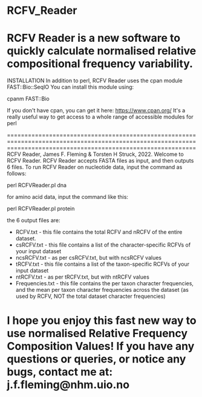 # RCFV_Reader
RCFV Reader is a new software to quickly calculate normalised relative compositional frequency variability.
==================================================================================================================================================================
INSTALLATION
In addition to perl, RCFV Reader uses the cpan module FAST::Bio::SeqIO
You can install this module using:

cpanm FAST::Bio

If you don't have cpan, you can get it here:
https://www.cpan.org/
It's a really useful way to get access to a whole range of accessible modules for perl

==================================================================================================================================================================
RCFV Reader, James F. Fleming & Torsten H Struck, 2022.
Welcome to RCFV Reader. RCFV Reader accepts FASTA files as input, and then outputs 6 files.
To run RCFV Reader on nucleotide data, input the command as follows:

perl RCFVReader.pl dna <filename> <prefix for output files>

for amino acid data, input the command like this:

perl RCFVReader.pl protein <filename> <prefix for output files>

the 6 output files are:
- RCFV.txt - this file contains the total RCFV and nRCFV of the entire dataset.
- csRCFV.txt - this file contains a list of the character-specific RCFVs of your input dataset
- ncsRCFV.txt - as per csRCFV.txt, but with ncsRCFV values
- tRCFV.txt - this file contains a list of the taxon-specific RCFVs of your input dataset
- ntRCFV.txt - as per tRCFV.txt, but with ntRCFV values
- Frequencies.txt - this file contains the per taxon character frequencies, and the mean per taxon character frequencies across the dataset (as used by RCFV, NOT the total dataset character frequencies)

I hope you enjoy this fast new way to use normalised Relative Frequency Composition Values! If you have any questions or queries, or notice any bugs, contact me at:
j.f.fleming\@nhm.uio.no
==================================================================================================================================================================

